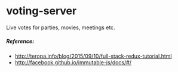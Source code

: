 # voting-server
Live votes for parties, movies, meetings etc.


##### Reference:
- http://teropa.info/blog/2015/09/10/full-stack-redux-tutorial.html
- http://facebook.github.io/immutable-js/docs/#/
